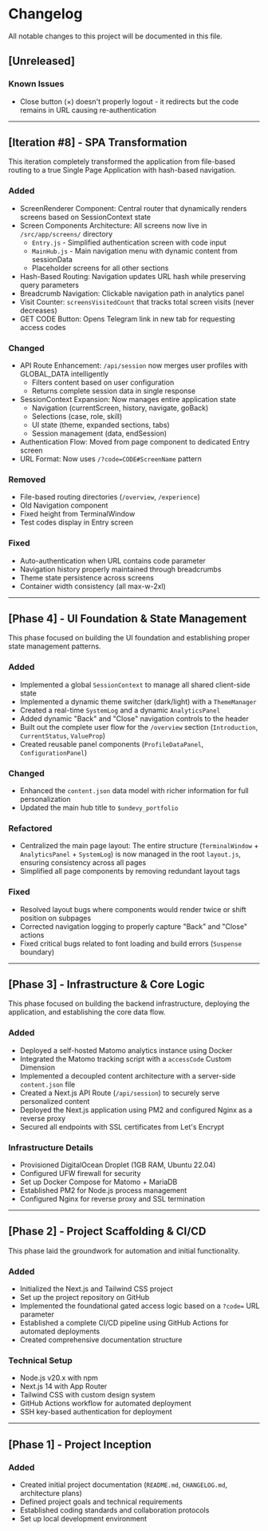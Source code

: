 # Changelog

All notable changes to this project will be documented in this file.

## [Unreleased]

### Known Issues
- Close button (×) doesn't properly logout - it redirects but the code remains in URL causing re-authentication

---

## [Iteration #8] - SPA Transformation

This iteration completely transformed the application from file-based routing to a true Single Page Application with hash-based navigation.

### Added
- ScreenRenderer Component: Central router that dynamically renders screens based on SessionContext state
- Screen Components Architecture: All screens now live in `/src/app/screens/` directory
  - `Entry.js` - Simplified authentication screen with code input
  - `MainHub.js` - Main navigation menu with dynamic content from sessionData
  - Placeholder screens for all other sections
- Hash-Based Routing: Navigation updates URL hash while preserving query parameters
- Breadcrumb Navigation: Clickable navigation path in analytics panel
- Visit Counter: `screensVisitedCount` that tracks total screen visits (never decreases)
- GET CODE Button: Opens Telegram link in new tab for requesting access codes

### Changed
- API Route Enhancement: `/api/session` now merges user profiles with GLOBAL_DATA intelligently
  - Filters content based on user configuration
  - Returns complete session data in single response
- SessionContext Expansion: Now manages entire application state
  - Navigation (currentScreen, history, navigate, goBack)
  - Selections (case, role, skill)
  - UI state (theme, expanded sections, tabs)
  - Session management (data, endSession)
- Authentication Flow: Moved from page component to dedicated Entry screen
- URL Format: Now uses `/?code=CODE#ScreenName` pattern

### Removed
- File-based routing directories (`/overview`, `/experience`)
- Old Navigation component
- Fixed height from TerminalWindow
- Test codes display in Entry screen

### Fixed
- Auto-authentication when URL contains code parameter
- Navigation history properly maintained through breadcrumbs
- Theme state persistence across screens
- Container width consistency (all max-w-2xl)

---

## [Phase 4] - UI Foundation & State Management

This phase focused on building the UI foundation and establishing proper state management patterns.

### Added
- Implemented a global `SessionContext` to manage all shared client-side state
- Implemented a dynamic theme switcher (dark/light) with a `ThemeManager`
- Created a real-time `SystemLog` and a dynamic `AnalyticsPanel`
- Added dynamic "Back" and "Close" navigation controls to the header
- Built out the complete user flow for the `/overview` section (`Introduction`, `CurrentStatus`, `ValueProp`)
- Created reusable panel components (`ProfileDataPanel`, `ConfigurationPanel`)

### Changed
- Enhanced the `content.json` data model with richer information for full personalization
- Updated the main hub title to `$undevy_portfolio`

### Refactored
- Centralized the main page layout: The entire structure (`TerminalWindow` + `AnalyticsPanel` + `SystemLog`) is now managed in the root `layout.js`, ensuring consistency across all pages
- Simplified all page components by removing redundant layout tags

### Fixed
- Resolved layout bugs where components would render twice or shift position on subpages
- Corrected navigation logging to properly capture "Back" and "Close" actions
- Fixed critical bugs related to font loading and build errors (`Suspense` boundary)

---

## [Phase 3] - Infrastructure & Core Logic

This phase focused on building the backend infrastructure, deploying the application, and establishing the core data flow.

### Added
- Deployed a self-hosted Matomo analytics instance using Docker
- Integrated the Matomo tracking script with a `accessCode` Custom Dimension
- Implemented a decoupled content architecture with a server-side `content.json` file
- Created a Next.js API Route (`/api/session`) to securely serve personalized content
- Deployed the Next.js application using PM2 and configured Nginx as a reverse proxy
- Secured all endpoints with SSL certificates from Let's Encrypt

### Infrastructure Details
- Provisioned DigitalOcean Droplet (1GB RAM, Ubuntu 22.04)
- Configured UFW firewall for security
- Set up Docker Compose for Matomo + MariaDB
- Established PM2 for Node.js process management
- Configured Nginx for reverse proxy and SSL termination

---

## [Phase 2] - Project Scaffolding & CI/CD

This phase laid the groundwork for automation and initial functionality.

### Added
- Initialized the Next.js and Tailwind CSS project
- Set up the project repository on GitHub
- Implemented the foundational gated access logic based on a `?code=` URL parameter
- Established a complete CI/CD pipeline using GitHub Actions for automated deployments
- Created comprehensive documentation structure

### Technical Setup
- Node.js v20.x with npm
- Next.js 14 with App Router
- Tailwind CSS with custom design system
- GitHub Actions workflow for automated deployment
- SSH key-based authentication for deployment

---

## [Phase 1] - Project Inception

### Added
- Created initial project documentation (`README.md`, `CHANGELOG.md`, architecture plans)
- Defined project goals and technical requirements
- Established coding standards and collaboration protocols
- Set up local development environment